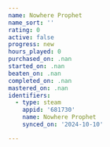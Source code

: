 ```yaml
---
name: Nowhere Prophet
name_sort: ''
rating: 0
active: false
progress: new
hours_played: 0
purchased_on: .nan
started_on: .nan
beaten_on: .nan
completed_on: .nan
mastered_on: .nan
identifiers:
  - type: steam
    appid: '681730'
    name: Nowhere Prophet
    synced_on: '2024-10-10'

---
```

